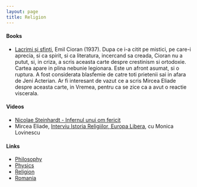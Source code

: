 ```yaml
---
layout: page
title: Religion
---
```

#### Books
* [Lacrimi și sfinți](https://www.targulcartii.ro/emil-cioran/lacrimi-si-sfinti?coperta=Brosata%20(paperback)&pid=100080&campaignid=9925646126&adgroupid=102255248564&network=g&keyword=&matchtype=&creative=432572633258&adposition=&device=c&gclid=CjwKCAjwzOqKBhAWEiwArQGwaCNH-NjcmVtyFI0WD16UUmWy-s6_OhdOdL7ojTRgdYxSLZHdeUAKuxoCmkYQAvD_BwE), Emil Cioran (1937). Dupa ce i-a citit pe mistici, pe care-i aprecia, si ca spirit, si ca literatura, incercand sa creada, Cioran nu a putut, si, in criza, a scris aceasta carte despre crestinism si ortodoxie. Cartea apare in plina nebunie legionara. Este un afront asumat, si o ruptura. A fost considerata blasfemie de catre toti prietenii sai in afara de Jeni Acterian. Ar fi interesant de vazut ce a scris Mircea Eliade despre aceasta carte, in Vremea, pentru ca se zice ca a avut o reactie viscerala.

#### Videos
* [Nicolae Steinhardt - Infernul unui om fericit](https://www.youtube.com/watch?v=SV6vLTZ34aI)
* Mircea Eliade, [Interviu Istoria Religiilor, Europa Libera](https://www.youtube.com/watch?v=SDa59i1P36I), cu Monica Lovinescu

#### Links
* [Philosophy](philosophy.md)
* [Physics](physics.md)
* [Religion](religion.md)
* [Romania](romania.md)

